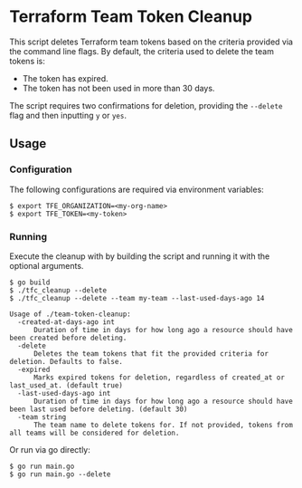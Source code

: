 # Terraform Team Token Cleanup

This script deletes Terraform team tokens based on the criteria provided via the command line flags.
By default, the criteria used to delete the team tokens is:

- The token has expired.
- The token has not been used in more than 30 days.

The script requires two confirmations for deletion, providing the `--delete` flag and then inputting `y` or `yes`.

## Usage

### Configuration

The following configurations are required via environment variables:

```
$ export TFE_ORGANIZATION=<my-org-name>
$ export TFE_TOKEN=<my-token>
```

### Running

Execute the cleanup with by building the script and running it with the optional arguments.

```
$ go build
$ ./tfc_cleanup --delete
$ ./tfc_cleanup --delete --team my-team --last-used-days-ago 14
```

```
Usage of ./team-token-cleanup:
  -created-at-days-ago int
      Duration of time in days for how long ago a resource should have been created before deleting.
  -delete
      Deletes the team tokens that fit the provided criteria for deletion. Defaults to false.
  -expired
      Marks expired tokens for deletion, regardless of created_at or last_used_at. (default true)
  -last-used-days-ago int
      Duration of time in days for how long ago a resource should have been last used before deleting. (default 30)
  -team string
      The team name to delete tokens for. If not provided, tokens from all teams will be considered for deletion.
```

Or run via go directly:

```
$ go run main.go
$ go run main.go --delete
```
